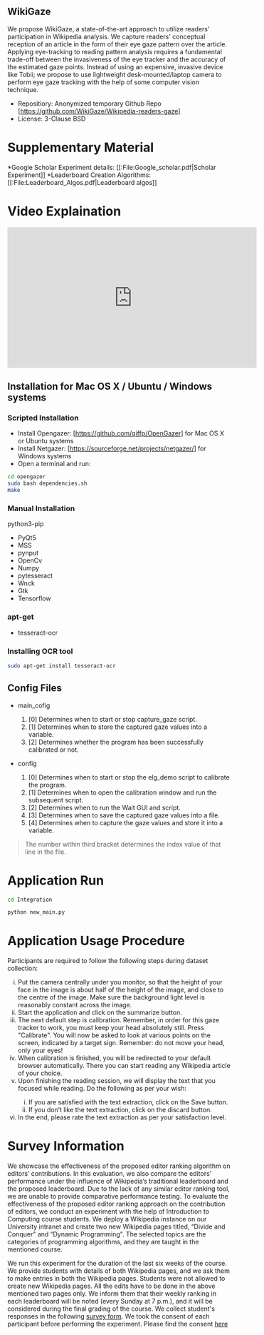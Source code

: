## WikiGaze

We propose WikiGaze, a state-of-the-art approach to utilize readers' participation in Wikipedia analysis. We capture readers' conceptual reception of an article in the form of their eye gaze pattern over the article. Applying eye-tracking to reading pattern analysis requires a fundamental trade-off between the invasiveness of the eye tracker and the accuracy of the estimated gaze points. Instead of using an expensive, invasive device like Tobii; we propose to use lightweight desk-mounted/laptop camera to perform eye gaze tracking with the help of some computer vision technique.

* Repositiory: Anonymized temporary Github Repo [https://github.com/WikiGaze/Wikipedia-readers-gaze] 
* License: 3-Clause BSD
# Supplementary Material

*Google Scholar Experiment details: [[:File:Google_scholar.pdf|Scholar Experiment]] 
*Leaderboard Creation Algorithms: [[:File:Leaderboard_Algos.pdf|Leaderboard algos]]  

# Video Explaination

<iframe width="560" height="315" src="https://youtube.com/embed/AtimebDAfJ0" frameborder="0" allow="autoplay; encrypted-media" allowfullscreen></iframe>

## Installation for Mac OS X / Ubuntu / Windows systems

### Scripted Installation
* Install Opengazer: [https://github.com/qiffp/OpenGazer] for Mac OS X or Ubuntu systems
* Install Netgazer: [https://sourceforge.net/projects/netgazer/] for Windows systems
* Open a terminal and run:
```bash
cd opengazer
sudo bash dependencies.sh
make
```

### Manual Installation 
python3-pip

* PyQt5
* MSS
* pynput
* OpenCv
* Numpy
* pytesseract
* Wnck
* Gtk
* Tensorflow

### apt-get

* tesseract-ocr

### Installing OCR tool

```bash
sudo apt-get install tesseract-ocr
```
## Config Files

* main_cofig
    1. [0] Determines when to start or stop capture_gaze script.
    1. [1] Determines when to store the captured gaze values into a variable.
    1. [2] Determines whether the program has been successfully calibrated or not.

* config
    1. [0] Determines when to start or stop the elg_demo script to calibrate the program.
    1. [1] Determines when to open the calibration window and run the subsequent script.
    1. [2] Determines when to run the Wait GUI and script.
    1. [3] Determines when to save the captured gaze values into a file.
    1. [4] Determines when to capture the gaze values and store it into a variable.

> The number within third bracket determines the index value of that line in the file.

# Application Run

```bash
cd Integration

python new_main.py
```

# Application Usage Procedure
Participants are required to follow the following steps during dataset collection:

<ol style="list-style-type:lower-roman">
  <li>Put the camera centrally under you monitor, so that the height of your face in the image is about half of the height of the image, and close to the centre of the image. Make sure the background light level is reasonably constant across the image.</li>
  <li>Start the application and click on the summarize button.</li>
  <li>The next default step is calibration. Remember, in order for this gaze tracker to work, you must keep your head absolutely still. Press "Calibrate". You will now be asked to look at various points on the screen, indicated by a target sign. Remember: do not move your head, only your eyes!</li>
  <li>When calibration is finished, you will be redirected to your default browser automatically. There you can start reading any Wikipedia article of your choice.</li>
  <li>Upon finishing the reading session, we will display the text that you focused while reading. Do the following as per your wish:</li>
    <ol style="list-style-type:lower-roman">
    <li>If you are satisfied with the text extraction, click on the Save button.</li>
    <li>If you don’t like the text extraction, click on the discard button.</li>
    </ol>
  <li>In the end, please rate the text extraction as per your satisfaction level.</li>  
</ol>

# Survey Information
We showcase the effectiveness of the proposed editor ranking algorithm on editors’ contributions. In this evaluation, we also compare the editors’ performance under the influence of Wikipedia’s traditional leaderboard and the proposed leaderboard. Due to the lack of any similar editor ranking tool, we are unable
to provide comparative performance testing.
To evaluate the effectiveness of the proposed editor ranking approach on the contribution of editors, we conduct an experiment with the help of Introduction to Computing course students. We deploy a Wikipedia instance on our University intranet and create two new Wikipedia pages titled, “Divide and Conquer" and “Dynamic Programming". The selected topics are the categories of programming algorithms, and they are taught in the mentioned course.

We run this experiment for the duration of the last six weeks of the course. We provide students with details of both Wikipedia pages, and we ask them to make entries in both the Wikipedia pages. Students were not allowed to create new Wikipedia pages. All the edits have to be done in the above mentioned two pages only. We inform them that their weekly ranking in each leaderboard will be noted (every Sunday at 7 p.m.), and it will be considered during the final grading of
the course. We collect student's responses in the following [survey form](https://drive.google.com/file/d/1GXxvSfc02GvL4I7EkmqSjUMxDHaki_kn/view?usp=sharing). We took the consent of each participant before performing the experiment. Please find the consent [here](https://drive.google.com/file/d/1cAF9Uqr43lynVuvJMteodbJdDOo3Tri0/view?usp=sharing)
